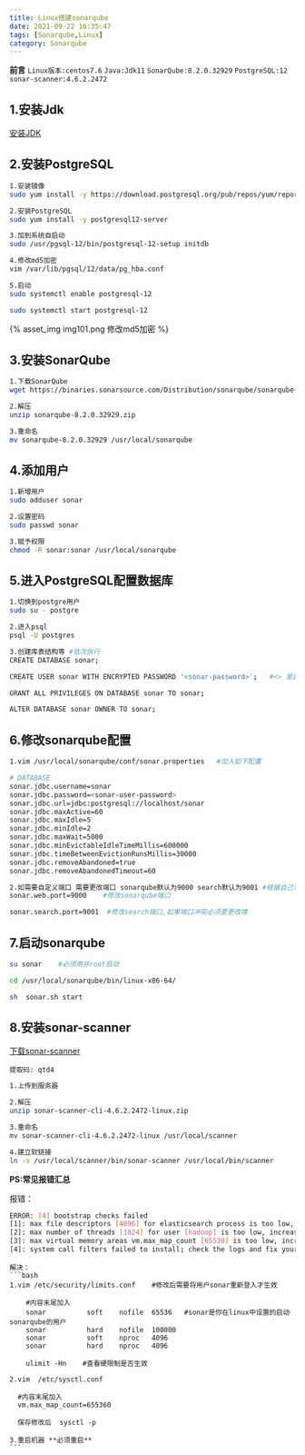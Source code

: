 ```yaml
---
title: Linux搭建sonarqube
date: 2021-09-22 16:35:47
tags: [Sonarqube,Linux]
category: Sonarqube
---
```


**前言**
``Linux版本:centos7.6``
``Java:Jdk11``
``SonarQube:8.2.0.32929``
``PostgreSQL:12``
``sonar-scanner:4.6.2.2472``




## 1.安装Jdk
[安装JDK](https://cywhat.cn/2021/09/18/linux%E5%AE%89%E8%A3%85jdk11/)

## 2.安装PostgreSQL
```bash
1.安装镜像
sudo yum install -y https://download.postgresql.org/pub/repos/yum/reporpms/EL-7-x86_64/pgdg-redhat-repo-latest.noarch.rpm

2.安装PostgreSQL
sudo yum install -y postgresql12-server

3.加到系统自启动
sudo /usr/pgsql-12/bin/postgresql-12-setup initdb

4.修改md5加密
vim /var/lib/pgsql/12/data/pg_hba.conf 

5.启动
sudo systemctl enable postgresql-12

sudo systemctl start postgresql-12
```
{% asset_img img101.png  修改md5加密 %}


## 3.安装SonarQube
```bash
1.下载SonarQube
wget https://binaries.sonarsource.com/Distribution/sonarqube/sonarqube-8.2.0.32929.zip

2.解压
unzip sonarqube-8.2.0.32929.zip

3.重命名
mv sonarqube-8.2.0.32929 /usr/local/sonarqube
```

## 4.添加用户
```bash
1.新增用户
sudo adduser sonar

2.设置密码
sudo passwd sonar

3.赋予权限
chmod -R sonar:sonar /usr/local/sonarqube
```


## 5.进入PostgreSQL配置数据库
```bash
1.切换到postgre用户
sudo su - postgre

2.进入psql
psql -U postgres

3.创建库表结构等 #依次执行
CREATE DATABASE sonar;

CREATE USER sonar WITH ENCRYPTED PASSWORD '<sonar-password>';   #<> 里面是sonar用户的密码 可自定义

GRANT ALL PRIVILEGES ON DATABASE sonar TO sonar;

ALTER DATABASE sonar OWNER TO sonar;
```

## 6.修改sonarqube配置
```bash
1.vim /usr/local/sonarqube/conf/sonar.properties   #加入如下配置

# DATABASE
sonar.jdbc.username=sonar
sonar.jdbc.password=<sonar-user-password>
sonar.jdbc.url=jdbc:postgresql://localhost/sonar
sonar.jdbc.maxActive=60
sonar.jdbc.maxIdle=5
sonar.jdbc.minIdle=2
sonar.jdbc.maxWait=5000
sonar.jdbc.minEvictableIdleTimeMillis=600000
sonar.jdbc.timeBetweenEvictionRunsMillis=30000
sonar.jdbc.removeAbandoned=true
sonar.jdbc.removeAbandonedTimeout=60

2.如需要自定义端口 需要更改端口 sonarqube默认为9000 search默认为9001 #根据自己需求，可不修改
sonar.web.port=9000    #修改sonarqube端口

sonar.search.port=9001  #修改search端口,如果端口冲突必须要更改噢

```

## 7.启动sonarqube
```bash
su sonar    #必须用非root启动

cd /usr/local/sonarqube/bin/linux-x86-64/

sh  sonar.sh start
```

## 8.安装sonar-scanner

[下载sonar-scanner](https://pan.baidu.com/s/1rIs2oMba5LTvpAcdz75lZg)

`提取码: qtd4`

```bash
1.上传到服务器

2.解压
unzip sonar-scanner-cli-4.6.2.2472-linux.zip

3.重命名
mv sonar-scanner-cli-4.6.2.2472-linux /usr/local/scanner

4.建立软链接
ln -s /usr/local/scanner/bin/sonar-scanner /usr/local/bin/scanner 
```

**PS:常见报错汇总**

报错：
```bash
ERROR: [4] bootstrap checks failed
[1]: max file descriptors [4096] for elasticsearch process is too low, increase to at least [65536]
[2]: max number of threads [1024] for user [hadoop] is too low, increase to at least [2048]
[3]: max virtual memory areas vm.max_map_count [65530] is too low, increase to at least [262144]
[4]: system call filters failed to install; check the logs and fix your configuration or disable system call filters at your own risk
```
    解决：
    ```bash
    1.vim /etc/security/limits.conf    #修改后需要将用户sonar重新登入才生效
    
        #内容末尾加入
        sonar          soft    nofile  65536   #sonar是你在linux中设置的启动sonarqube的用户
        sonar          hard    nofile  100000
        sonar          soft    nproc   4096
        sonar          hard    nproc   4096
        
        ulimit -Hn    #查看硬限制是否生效
    
    2.vim  /etc/sysctl.conf
    
      #内容末尾加入
      vm.max_map_count=655360 
      
      保存修改后  sysctl -p

    3.重启机器 **必须重启**
    ```


